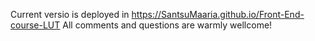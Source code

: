 Current versio is deployed in https://SantsuMaaria.github.io/Front-End-course-LUT
All comments and questions are warmly wellcome!
